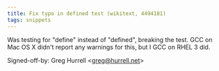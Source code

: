 ```yaml
---
title: Fix typo in defined test (wikitext, 4494181)
tags: snippets
---
```


Was testing for "define" instead of "defined", breaking the test. GCC on Mac OS X didn't report any warnings for this, but I GCC on RHEL 3 did.

Signed-off-by: Greg Hurrell &lt;greg@hurrell.net&gt;
